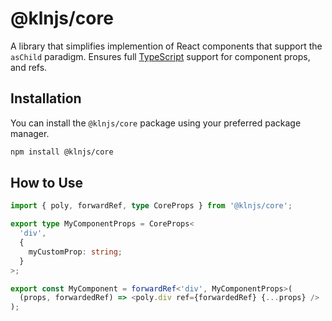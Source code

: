 # @klnjs/core

A library that simplifies implemention of React components that support the `asChild` paradigm. Ensures full [TypeScript](https://www.typescriptlang.org/) support for component props, and refs.

## Installation

You can install the `@klnjs/core` package using your preferred package manager.

```bash
npm install @klnjs/core
```

## How to Use

```ts
import { poly, forwardRef, type CoreProps } from '@klnjs/core';

export type MyComponentProps = CoreProps<
  'div',
  {
    myCustomProp: string;
  }
>;

export const MyComponent = forwardRef<'div', MyComponentProps>(
  (props, forwardedRef) => <poly.div ref={forwardedRef} {...props} />
);

```
